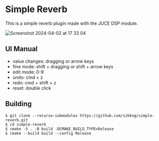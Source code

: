# Simple Reverb

This is a simple reverb plugin made with the JUCE DSP module.

<img alt="Screenshot 2024-04-02 at 17 33 04" src="https://github.com/szkkng/simple-reverb/assets/61953352/d00f4fbd-04db-4e4c-9eb9-2e3c77c37d0b">

## UI Manual

- value changes: dragging or arrow keys
- fine mode: shift + dragging or shift + arrow keys
- edit mode: 0-9
- undo: cmd + z
- redo: cmd + shift + z
- reset: double click

## Building

```
$ git clone --recurse-submodules https://github.com/szkkng/simple-reverb.git
$ cd simple-reverb
$ cmake -S . -B build -DCMAKE_BUILD_TYPE=Release
$ cmake --build build --config Release
```
